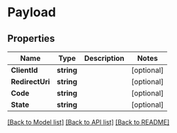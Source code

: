 # Payload

## Properties

Name | Type | Description | Notes
------------ | ------------- | ------------- | -------------
**ClientId** | **string** |  | [optional] 
**RedirectUri** | **string** |  | [optional] 
**Code** | **string** |  | [optional] 
**State** | **string** |  | [optional] 

[[Back to Model list]](../README.md#documentation-for-models) [[Back to API list]](../README.md#documentation-for-api-endpoints) [[Back to README]](../README.md)


